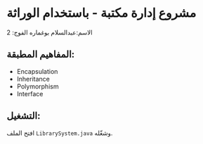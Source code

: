 # مشروع إدارة مكتبة - باستخدام الوراثة
الاسم:عبدالسلام بوغماره
الفوج: 2
## المفاهيم المطبقة:
- Encapsulation
- Inheritance
- Polymorphism
- Interface


## التشغيل:
افتح الملف `LibrarySystem.java` وشغّله.